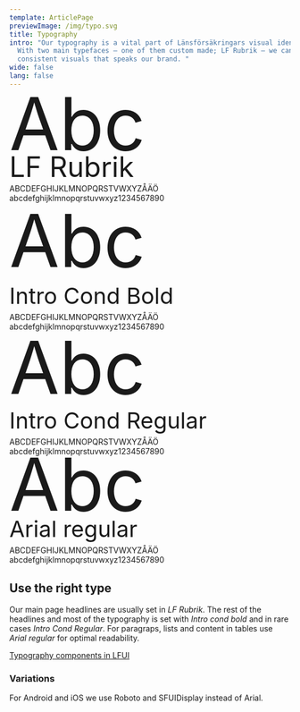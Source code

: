 ```yaml
---
template: ArticlePage
previewImage: /img/typo.svg
title: Typography
intro: "Our typography is a vital part of Länsförsäkringars visual identity.
  With two main typefaces – one of them custom made; LF Rubrik – we can create
  consistent visuals that speaks our brand. "
wide: false
lang: false
---
```

<LfuiWrapper script="">

<div class="container  bb-2">	

  <div class="row pt-5 pb-3 text-center text-md-left">	
    <div class="col-md-5">	
     <div class="font-serif text-primary" style="font-size:130px;line-height: 0.75">Abc</div>	
    </div>	
    <div class="col-md-7">	
      <div class="font-serif text-primary" style="font-size:50px;line-height: 59px;">LF Rubrik</div>	
      <span class="font-serif text-primary">ABCDEFGHIJKLMNOPQRSTVWXYZÅÄÖ<br/>abcdefghijklmnopqrstuvwxyz1234567890</span>	
    </div>	
  </div>	
</div>	
<div class="container bb-2">	
  <div class="row pt-5 pb-1 text-center text-md-left">	
    <div class="col-md-5">	
     <div class="font-sans-serif text-primary font-weight-bold"  style="font-size:130px;line-height: 1.05">Abc</div>	
    </div>	
    <div class="col-md-7">	
      <div class="font-sans-serif text-primary font-weight-bold" style="font-size:40px;line-height: 59px;">Intro Cond Bold</div>	
      <span class="font-sans-serif text-primary font-weight-bold">ABCDEFGHIJKLMNOPQRSTVWXYZÅÄÖ<br/>abcdefghijklmnopqrstuvwxyz1234567890</span>	
    </div>	
  </div>	
</div>	
<div class="container bb-2 ">	
  <div class="row pt-5 pb-1 text-center text-md-left">	
    <div class="col-md-5">	
     <div class="font-sans-serif text-primary"  style="font-size:130px;line-height: 1;">Abc</div>	
    </div>	
    <div class="col-md-7">	
      <div class="font-sans-serif text-primary" style="font-size:40px;line-height: 59px;">Intro Cond Regular</div>	
      <span class="font-sans-serif text-primary ">ABCDEFGHIJKLMNOPQRSTVWXYZÅÄÖ<br/>abcdefghijklmnopqrstuvwxyz1234567890</span>	
    </div>	
  </div>	
</div>	
<div class="container  mb-2">	
  <div class="row pt-5 pb-1 text-center text-md-left">	
    <div class="col-md-5">	
     <div class="font-base "  style="font-size:130px;line-height: 0.78">Abc</div>	
    </div>	
    <div class="col-md-7">	
      <div class="font-base" style="font-size:40px;line-height: 59px;">Arial regular</div>	
      <span class="font-base ">ABCDEFGHIJKLMNOPQRSTVWXYZÅÄÖ<br/>abcdefghijklmnopqrstuvwxyz1234567890</span>	
    </div>	
  </div>	
</div>
</LfuiWrapper>

## Use the right type

Our main page headlines are usually set in *LF Rubrik*. The rest of the headlines and most of the typography is set with *Intro cond bold* and in rare cases *Intro Cond Regular*. For paragraps, lists and content in tables use *Arial regular* for optimal readability. 

[Typography components in LFUI](/components/web/typography)

### Variations

For Android and iOS we use Roboto and SFUIDisplay instead of Arial.